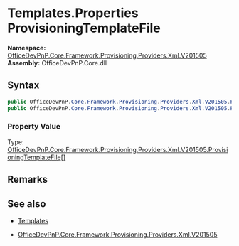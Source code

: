# Templates.Properties ProvisioningTemplateFile
  

**Namespace:** [OfficeDevPnP.Core.Framework.Provisioning.Providers.Xml.V201505](OfficeDevPnP.Core.Framework.Provisioning.Providers.Xml.V201505.md)  
**Assembly:** OfficeDevPnP.Core.dll  
## Syntax
```C#
public OfficeDevPnP.Core.Framework.Provisioning.Providers.Xml.V201505.ProvisioningTemplateFile[] ProvisioningTemplateFile { get; }
public OfficeDevPnP.Core.Framework.Provisioning.Providers.Xml.V201505.ProvisioningTemplateFile[] ProvisioningTemplateFile { set; }
```

### Property Value
Type: [OfficeDevPnP.Core.Framework.Provisioning.Providers.Xml.V201505.ProvisioningTemplateFile[]](OfficeDevPnP.Core.Framework.Provisioning.Providers.Xml.V201505.ProvisioningTemplateFile[].md) 

## Remarks 

## See also
- [Templates](Templates.md) 

- [OfficeDevPnP.Core.Framework.Provisioning.Providers.Xml.V201505](OfficeDevPnP.Core.Framework.Provisioning.Providers.Xml.V201505.md)
